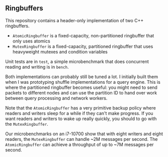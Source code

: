 ## Ringbuffers

This repository contains a header-only implementation of two C++ ringbuffers. 
- `AtomicRingbuffer` is a fixed-capacity, non-partitioned ringbuffer that only uses atomics
- `MutexRingbuffer` is a fixed-capacity, partitioned ringbuffer that uses heavyweight mutexes and condition variables

Unit tests are in `test`, a simple microbenchmark that does concurrent reading and writing is in `bench`.

Both implementations can probably still be tuned a lot. I initially built them when I was
prototyping shuffle implementations for a query engine. This is where the partitioned ringbuffer becomes useful:
you might need to send packets to different nodes and can use the partition ID to hand over work between
query processing and network workers.

Note that the `AtomicRingbuffer` has a very primitive backup policy where readers and writers sleep for a while if
they can't make progress. If you want readers and writers to wake up really quickly, you should to go with the `MutexRingbuffer`.

Our microbenchmarks on an i7-10700 show that with eight writers and eight readers, the `MutexRingbuffer` can handle ~2M messages per second.
The `AtomicRingbuffer` can achieve a throughput of up to ~7M messages per second.

